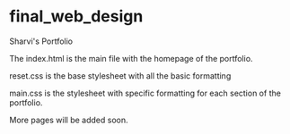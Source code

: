 # final_web_design
Sharvi's Portfolio

The index.html is the main file with the homepage of the portfolio. 

reset.css is the base stylesheet with all the basic formatting

main.css is the stylesheet with specific formatting for each section of the portfolio.


More pages will be added soon.